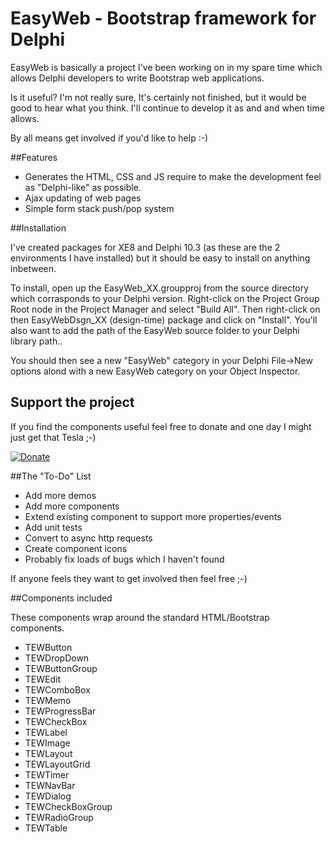 # EasyWeb - Bootstrap framework for Delphi


EasyWeb is basically a project I've been working on in my spare time which allows Delphi developers to write Bootstrap web applications.

Is it useful?  I'm not really sure, It's certainly not finished, but it would be good to hear what you think. I'll continue to develop it as and and when time allows.

By all means get involved if you'd like to help :-)

##Features

*  Generates the HTML, CSS and JS require to make the development feel as "Delphi-like" as possible.
*  Ajax updating of web pages
*  Simple form stack push/pop system


##Installation

I've created packages for XE8 and Delphi 10.3 (as these are the 2 environments I have installed) but it should be easy to install on anything inbetween.

To install, open up the EasyWeb_XX.groupproj from the source directory which corrasponds to your Delphi version.
Right-click on the Project Group Root node in the Project Manager and select "Build All".
Then right-click on then EasyWebDsgn_XX (design-time) package and click on "Install".
You'll also want to add the path of the EasyWeb source folder to your Delphi library path..

You should then see a new "EasyWeb" category in your Delphi File->New options alond with a new EasyWeb category on your Object Inspector.

## Support the project

If you find the components useful feel free to donate and one day I might just get that Tesla ;-)

[![Donate](https://img.shields.io/badge/Donate-PayPal-green.svg)](https://www.paypal.com/cgi-bin/webscr?cmd=_s-xclick&hosted_button_id=WKYL4XUEY46J2)


##The "To-Do" List

*  Add more demos
*  Add more components
*  Extend existing component to support more properties/events
*  Add unit tests
*  Convert to async http requests
*  Create component icons
*  Probably fix loads of bugs which I haven't found

If anyone feels they want to get involved then feel free ;-)

##Components included

These components wrap around the standard HTML/Bootstrap components.

*  TEWButton
*  TEWDropDown
*  TEWButtonGroup
*  TEWEdit
*  TEWComboBox
*  TEWMemo
*  TEWProgressBar
*  TEWCheckBox
*  TEWLabel
*  TEWImage
*  TEWLayout
*  TEWLayoutGrid
*  TEWTimer
*  TEWNavBar
*  TEWDialog
*  TEWCheckBoxGroup
*  TEWRadioGroup
*  TEWTable

